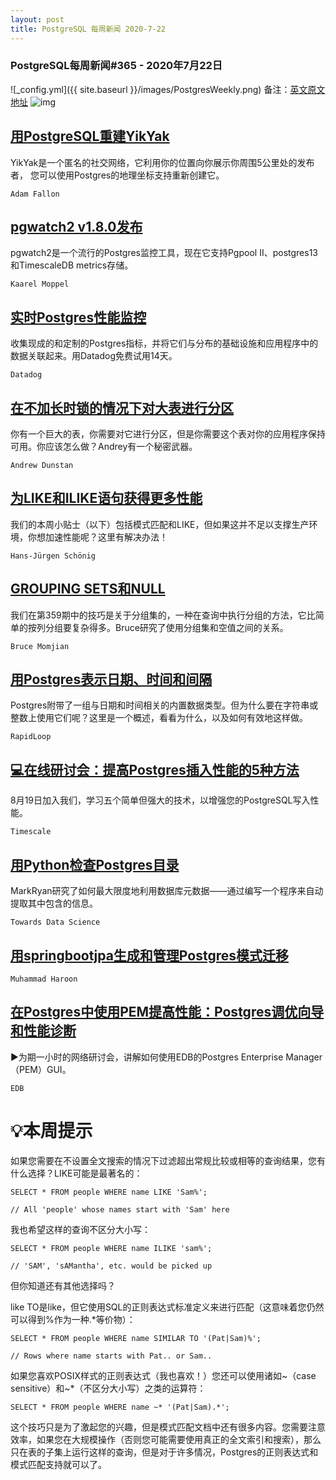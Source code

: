 ```yaml
---
layout: post
title: PostgreSQL 每周新闻 2020-7-22
---
```

### PostgreSQL每周新闻#365 - 2020年7月22日
![_config.yml]({{ site.baseurl }}/images/PostgresWeekly.png)
备注：[英文原文地址](https://postgresweekly.com/issues/365)
![img](https://res.cloudinary.com/cpress/image/upload/w_1280,e_sharpen:60/v1595411808/vqjkbubxjggoojnbjgyp.png)

## [用PostgreSQL重建YikYak](https://postgresweekly.com/link/92177/web)
YikYak是一个匿名的社交网络，它利用你的位置向你展示你周围5公里处的发布者， 您可以使用Postgres的地理坐标支持重新创建它。


`Adam Fallon `
## [pgwatch2 v1.8.0发布](https://postgresweekly.com/link/92178/web)
pgwatch2是一个流行的Postgres监控工具，现在它支持Pgpool II、postgres13和TimescaleDB metrics存储。

`Kaarel Moppel `

## [实时Postgres性能监控](https://postgresweekly.com/link/92179/web)
收集现成的和定制的Postgres指标，并将它们与分布的基础设施和应用程序中的数据关联起来。用Datadog免费试用14天。

`Datadog `

## [在不加长时锁的情况下对大表进行分区](https://postgresweekly.com/link/92180/web)
你有一个巨大的表，你需要对它进行分区，但是你需要这个表对你的应用程序保持可用。你应该怎么做？Andrey有一个秘密武器。

`Andrew Dunstan `

## [为LIKE和ILIKE语句获得更多性能](https://postgresweekly.com/link/92181/web)
我们的本周小贴士（以下）包括模式匹配和LIKE，但如果这并不足以支撑生产环境，你想加速性能呢？这里有解决办法！

`Hans-Jürgen Schönig `

## [GROUPING SETS和NULL](https://postgresweekly.com/link/92182/web)
我们在第359期中的技巧是关于分组集的，一种在查询中执行分组的方法，它比简单的按列分组要复杂得多。Bruce研究了使用分组集和空值之间的关系。


`Bruce Momjian `
## [用Postgres表示日期、时间和间隔](https://postgresweekly.com/link/92184/web)
Postgres附带了一组与日期和时间相关的内置数据类型。但为什么要在字符串或整数上使用它们呢？这里是一个概述，看看为什么，以及如何有效地这样做。

`RapidLoop `

## [💻在线研讨会：提高Postgres插入性能的5种方法](https://postgresweekly.com/link/92185/web)
8月19日加入我们，学习五个简单但强大的技术，以增强您的PostgreSQL写入性能。

`Timescale `

## [用Python检查Postgres目录](https://postgresweekly.com/link/92186/web)
MarkRyan研究了如何最大限度地利用数据库元数据——通过编写一个程序来自动提取其中包含的信息。

`Towards Data Science `

## [用springbootjpa生成和管理Postgres模式迁移](https://postgresweekly.com/link/92187/web)


`Muhammad Haroon `
## [在Postgres中使用PEM提高性能：Postgres调优向导和性能诊断](https://postgresweekly.com/link/92188/web)
▶为期一小时的网络研讨会，讲解如何使用EDB的Postgres Enterprise Manager（PEM）GUI。


`EDB `
# 💡本周提示


如果您需要在不设置全文搜索的情况下过滤超出常规比较或相等的查询结果，您有什么选择？LIKE可能是最著名的：


```
SELECT * FROM people WHERE name LIKE 'Sam%';
  
// All 'people' whose names start with 'Sam' here
```


我也希望这样的查询不区分大小写：


```
SELECT * FROM people WHERE name ILIKE 'sam%';
  
// 'SAM', 'sAMantha', etc. would be picked up
```


但你知道还有其他选择吗？


like TO是like，但它使用SQL的正则表达式标准定义来进行匹配（这意味着您仍然可以得到%作为一种.*等价物）：


```
SELECT * FROM people WHERE name SIMILAR TO '(Pat|Sam)%';
  
// Rows where name starts with Pat.. or Sam..
```


如果您喜欢POSIX样式的正则表达式（我也喜欢！）您还可以使用诸如~（case sensitive）和~*（不区分大小写）之类的运算符：


```
SELECT * FROM people WHERE name ~* '(Pat|Sam).*';
```


这个技巧只是为了激起您的兴趣，但是模式匹配文档中还有很多内容。您需要注意效率，如果您在大规模操作（否则您可能需要使用真正的全文索引和搜索），那么只在表的子集上运行这样的查询，但是对于许多情况，Postgres的正则表达式和模式匹配支持就可以了。

